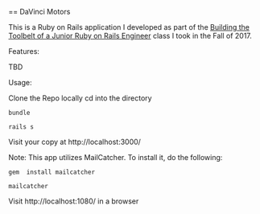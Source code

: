 == DaVinci Motors

This is a Ruby on Rails application I developed as part of the
[Building the Toolbelt of a Junior Ruby on Rails Engineer](http://www.davincicoders.com/programs#level_2)
class I took in the Fall of 2017.

Features:

  TBD
  
Usage:

  Clone the Repo locally
  cd into the directory
  
    bundle
    
    rails s
    
  Visit your copy at http://localhost:3000/
  
Note:  This app utilizes MailCatcher.  To install it, do the following:

    gem  install mailcatcher
    
    mailcatcher
    
  Visit http://localhost:1080/ in a browser
